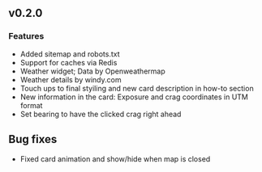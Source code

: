 ## v0.2.0

### Features

- Added sitemap and robots.txt
- Support for caches via Redis
- Weather widget; Data by Openweathermap
- Weather details by windy.com
- Touch ups to final styiling and new card description in how-to section
- New information in the card: Exposure and crag coordinates in UTM format
- Set bearing to have the clicked crag right ahead

## Bug fixes

- Fixed card animation and show/hide when map is closed
